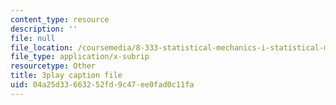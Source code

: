 ```yaml
---
content_type: resource
description: ''
file: null
file_location: /coursemedia/8-333-statistical-mechanics-i-statistical-mechanics-of-particles-fall-2013/04a25d33663252fd9c47ee0fad0c11fa_6gMgNriK1Nk.vtt
file_type: application/x-subrip
resourcetype: Other
title: 3play caption file
uid: 04a25d33-6632-52fd-9c47-ee0fad0c11fa
---
```

